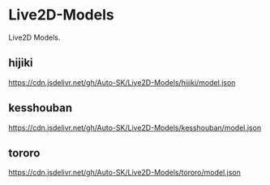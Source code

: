 # Live2D-Models
Live2D Models.

## hijiki

https://cdn.jsdelivr.net/gh/Auto-SK/Live2D-Models/hijiki/model.json

## kesshouban

https://cdn.jsdelivr.net/gh/Auto-SK/Live2D-Models/kesshouban/model.json

## tororo

https://cdn.jsdelivr.net/gh/Auto-SK/Live2D-Models/tororo/model.json